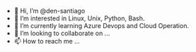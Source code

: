 - 👋 Hi, I’m @den-santiago
- 👀 I’m interested in Linux, Unix, Python, Bash.
- 🌱 I’m currently learning Azure Devops and Cloud Operation.
- 💞️ I’m looking to collaborate on ...
- 📫 How to reach me ...

<!---
den-santiago/den-santiago is a ✨ special ✨ repository because its `README.md` (this file) appears on your GitHub profile.
You can click the Preview link to take a look at your changes.
--->
